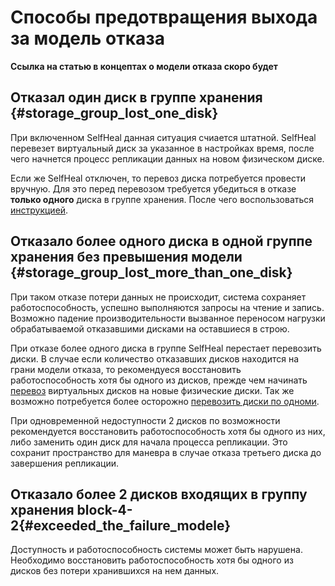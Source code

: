 # Способы предотвращения выхода за модель отказа

**Ссылка на статью в концептах о модели отказа скоро будет**

## Отказал один диск в группе хранения {#storage_group_lost_one_disk}

При включенном SelfHeal данная ситуация счиается штатной. SelfHeal перевезет виртуальный диск за указанное в настройках время, после чего начнется процесс репликации данных на новом физическом диске.

Если же SelfHeal отключен, то перевоз диска потребуется провести вручную. Для это перед перевозом требуется убедиться в отказе **только одного** диска в группе хранения.
После чего воспользоваться [инструкцией](moving_vdisks.md#removal_from_a_broken_device).

## Отказало более одного диска в одной группе хранения без превышения модели {#storage_group_lost_more_than_one_disk}

При таком отказе потери данных не происходит, система сохраняет работоспособность, успешно выполняются запросы на чтение и запись. Возможно падение производительности вызванное переносом нагрузки обрабатываемой отказавшими дисками на оставшиеся в строю.

При отказе более одного диска в группе SelfHeal перестает перевозить диски. В случае если количество отказавших дисков находится на грани модели отказа, то рекомендуеся восстановить работоспособность хотя бы одного из дисков, прежде чем начинать [перевоз](moving_vdisks.md#removal_from_a_broken_device) виртуальных дисков на новые физические диски. Так же возможно потребуется более осторожно [перевозить диски по одноми](moving_vdisks.md#moving_vdisk).

При одновременной недоступности 2 дисков по возможности рекомендуется восстановить работоспособность хотя бы одного из них, либо заменить один диск для начала процесса репликации. Это сохранит пространство для маневра в случае отказа третьего диска до завершения репликации.

## Отказало более 2 дисков входящих в группу хранения block-4-2{#exceeded_the_failure_modele}

Доступность и работоспособность системы может быть нарушена. Необходимо восстановить работоспособность хотя бы одного из дисков без потери хранившихся на нем данных.
